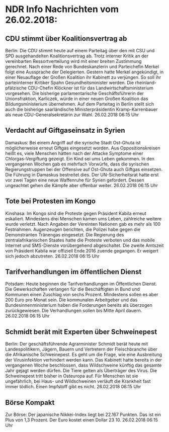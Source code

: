 # NDR Info Nachrichten vom 26.02.2018:


## CDU stimmt über Koalitionsvertrag ab
Berlin: Die CDU stimmt heute auf einem Parteitag über den mit CSU und SPD ausgehandelten Koalitionsvertrag ab. Trotz interner Kritik an der vereinbarten Ressortverteilung wird mit einer breiten Zustimmung gerechnet. Nach einer Rede von Bundeskanzlerin und Parteichefin Merkel folgt eine Aussprache der Delegierten. Gestern hatte Merkel angekündigt, in einer Neuauflage der Großen Koalition ihr Kabinett zu verjüngen. So soll ihr parteiinterner Kritiker Spahn Gesundheitsminister werden. Die rheinland-pfälzische CDU-Chefin Klöckner ist für das Landwirtschaftsministerium vorgesehen. Die bisherige parlamentarische Geschäftsführerin der Unionsfraktion, Karliczek, würde in einer neuen Großen Koalition das Bildungsministerium übernehmen. Auf dem Parteitag in Berlin stellt sich auch die bisherige saarländische Ministerpräsidentin Kramp-Karrenbauer als neue CDU-Generalsekretärin zur Wahl. 26.02.2018 06:15 Uhr 

## Verdacht auf Giftgaseinsatz in Syrien
Damaskus: Bei einem Angriff auf die syrische Stadt Ost-Ghuta ist möglicherweise erneut Giftgas eingesetzt worden. Aus Oppositionskreisen heißt es, viele Menschen hätten nach der Attacke Symptome einer Chlorgas-Vergiftung gezeigt. Ein Kind sei ums Leben gekommen. In den vergangenen Wochen gab es mehrfach Vorwürfe, dass die syrischen Regierungstruppen bei der Offensive auf Ost-Ghuta auch Giftgas einsetzen. Die Führung in Damaskus bestreitet dies. Der UN-Sicherheitsrat hatte erst vor zwei Tagen eine neue Waffenruhe für Syrien gefordert. Dessen ungeachtet gehen die Kämpfe aber offenbar weiter. 26.02.2018 06:15 Uhr 

## Tote bei Protesten im Kongo
Kinshasa: Im Kongo sind die Proteste gegen Präsident Kabila erneut eskaliert. Mindestens drei Menschen kamen ums Leben, zahlreiche weitere wurde verletzt. Nach Angaben der Vereinten Nationen gab es mehr als 100 Festnahmen. Augenzeugen berichten, die Polizei habe gegen die Demonstranten Tränengas eingesetzt. Die Regierung des zentralafrikanischen Staates hatte die Proteste verboten und das mobile Internet und SMS-Dienste vorübergehend abgeschaltet. Die zweite Amtszeit von Präsident Kabila war offiziell Ende 2016 zuende gegangen. Er weigert sich jedoch abzutreten. 26.02.2018 06:15 Uhr 

## Tarifverhandlungen im öffentlichen Dienst
Potsdam: Heute beginnen die Tarifverhandlungen im Öffentlichen Dienst. Die Gewerkschaften verlangen für die Beschäftigten in Bund und Kommunen einen Zuschlag von sechs Prozent. Mindestens sollen es aber 200 Euro pro Monat sein. Die kommunalen Arbeitgeber und das Bundesinnenministerium haben die Forderungen bereits als überzogen zurückgewiesen. Die Verhandlungen sollen bis Mitte April dauern. 26.02.2018 06:15 Uhr 

## Schmidt berät mit Experten über Schweinepest
Berlin: Der geschäftsführende Agrarminister Schmidt berät heute mit Landespolitikern, Jägern, Bauern und Vertretern der Fleischbranche über die Afrikanische Schweinepest. Es geht um die Frage, wie eine Ausbreitung der Virusinfektion verhindert werden kann. Das Kabinett hatte bereits in der vergangenen Woche beschlossen, dass Wildschweine künftig das gesamte Jahr gejagt werden dürfen. Die Tiere gelten als Überträger des Virus. Die Schweinepest tritt bisher in Osteuropa auf. Für Menschen ist sie ungefährlich, bei Haus- und Wildschweinen verläuft die Krankheit fast immer tödlich. Einen Impfstoff gibt es nicht. 26.02.2018 06:15 Uhr 

## Börse Kompakt
Zur Börse: Der japanische Nikkei-Index liegt bei 22.167 Punkten. Das ist ein Plus von 1,3 Prozent. Der Euro kostet einen Dollar 23 10. 26.02.2018 06:15 Uhr 
